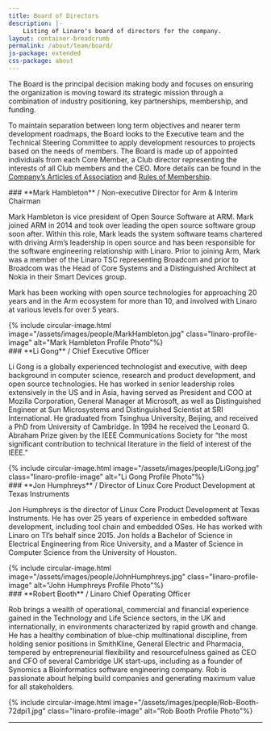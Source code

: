 ```yaml
---
title: Board of Directors
description: |-
    Listing of Linaro's board of directors for the company.
layout: container-breadcrumb
permalink: /about/team/board/
js-package: extended
css-package: about
---
```

The Board is the principal decision making body and focuses on ensuring the organization is moving toward its strategic mission through a combination of industry positioning, key partnerships, membership, and funding.

To maintain separation between long term objectives and nearer term development roadmaps, the Board looks to the Executive team and the Technical Steering Committee to apply development resources to projects based on the needs of members. The Board is made up of appointed individuals from each Core Member, a Club director representing the interests of all Club members and the CEO. More details can be found in the [Company’s Articles of Association](/assets/downloads/Linaro-Articles-of-Association-New-June-2010.pdf) and [Rules of Membership](/assets/downloads/Membership_Rules_of_Linaro_Limited_Effective_26th_July_20122.pdf).

<div class="container board_member no-padding">
<div class="col-sm-9 no-padding" markdown="1">
### **Mark Hambleton** / Non-executive Director for Arm & Interim Chairman

Mark Hambleton is vice president of Open Source Software at ARM. Mark joined ARM in 2014 and took over leading the open source software group soon after. Within this role, Mark leads the system software teams chartered with driving Arm’s leadership in open source and has been responsible for the software engineering relationship with Linaro. Prior to joining Arm, Mark was a member of the Linaro TSC representing Broadcom and prior to Broadcom was the Head of Core Systems and a Distinguished Architect at Nokia in their Smart Devices group.

Mark has been working with open source technologies for approaching 20 years and in the Arm ecosystem for more than 10, and involved with Linaro at various levels for over 5 years.

</div>
<div class="col-sm-3 text-center">
{% include circular-image.html image="/assets/images/people/MarkHambleton.jpg" class="linaro-profile-image" alt="Mark Hambleton Profile Photo"%}
</div>
</div>

<div class="container board_member no-padding">
<div class="col-sm-9 no-padding" markdown="1">
### **Li Gong** / Chief Executive Officer

Li Gong is a globally experienced technologist and executive, with deep background in computer science, research and product development, and open source technologies. He has worked in senior leadership roles extensively in the US and in Asia, having served as President and COO at Mozilla Corporation, General Manager at Microsoft, as well as Distinguished Engineer at Sun Microsystems and Distinguished Scientist at SRI International. He graduated from Tsinghua University, Beijing, and received a PhD from University of Cambridge. In 1994 he received the Leonard G. Abraham Prize given by the IEEE Communications Society for “the most significant contribution to technical literature in the field of interest of the IEEE.”  

</div>
<div class="col-sm-3 text-center">
{% include circular-image.html image="/assets/images/people/LiGong.jpg" class="linaro-profile-image" alt="Li Gong Profile Photo"%}
</div>
</div>



<div class="container board_member no-padding">
<div class="col-sm-9 no-padding" markdown="1">
### **Jon Humphreys** / Director of Linux Core Product Development at Texas Instruments

Jon Humphreys is the director of Linux Core Product Development at Texas Instruments.  He has over 25 years of experience in embedded software development, including tool chain and embedded OSes.  He has worked with Linaro on TI’s behalf since 2015.  Jon holds a Bachelor of Science in Electrical Engineering from Rice University, and a Master of Science in Computer Science from the University of Houston.


</div>
<div class="col-sm-3 text-center">
{% include circular-image.html image="/assets/images/people/JohnHumphreys.jpg" class="linaro-profile-image" alt="John Humphreys Profile Photo"%}
</div>
</div>

<div class="container board_member no-padding">
<div class="col-sm-9 no-padding" markdown="1">
### **Robert Booth** / Linaro Chief Operating Officer

Rob brings a wealth of operational, commercial and financial experience
gained in the Technology and Life Science sectors, in the UK and
internationally, in environments characterized by rapid growth and change. He
has a healthy combination of blue-chip multinational discipline, from holding
senior positions in SmithKline, General Electric and Pharmacia, tempered by
entrepreneurial flexibility and resourcefulness gained as CEO and CFO of
several Cambridge UK start-ups, including as a founder of Synomics a
Bioinformatics software engineering company. Rob is passionate about helping
build companies and generating maximum value for all stakeholders.

</div>
<div class="col-sm-3 text-center">
{% include circular-image.html image="/assets/images/people/Rob-Booth-72dpi1.jpg" class="linaro-profile-image" alt="Rob Booth Profile Photo"%}
</div>
</div>

<hr/>

